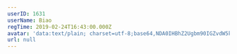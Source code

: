 ```yaml
---
userID: 1631
userName: Biao
regTime: 2019-02-24T16:43:00.000Z
avatar: 'data:text/plain; charset=utf-8;base64,NDA0IHBhZ2Ugbm90IGZvdW5kCg=='
url: null
---
```



